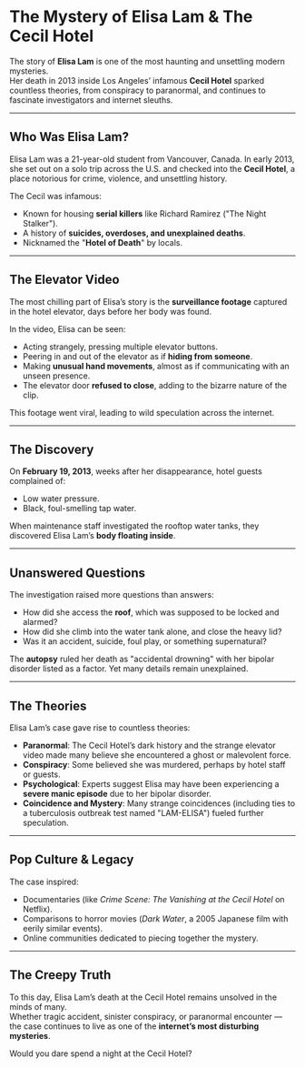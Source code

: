 # The Mystery of Elisa Lam & The Cecil Hotel

The story of **Elisa Lam** is one of the most haunting and unsettling modern mysteries.  
Her death in 2013 inside Los Angeles’ infamous **Cecil Hotel** sparked countless theories, from conspiracy to paranormal, and continues to fascinate investigators and internet sleuths.

---

## Who Was Elisa Lam?
Elisa Lam was a 21-year-old student from Vancouver, Canada. In early 2013, she set out on a solo trip across the U.S. and checked into the **Cecil Hotel**, a place notorious for crime, violence, and unsettling history.

The Cecil was infamous:
- Known for housing **serial killers** like Richard Ramirez ("The Night Stalker").  
- A history of **suicides, overdoses, and unexplained deaths**.  
- Nicknamed the "**Hotel of Death**" by locals.  

---

## The Elevator Video
The most chilling part of Elisa’s story is the **surveillance footage** captured in the hotel elevator, days before her body was found.

In the video, Elisa can be seen:
- Acting strangely, pressing multiple elevator buttons.  
- Peering in and out of the elevator as if **hiding from someone**.  
- Making **unusual hand movements**, almost as if communicating with an unseen presence.  
- The elevator door **refused to close**, adding to the bizarre nature of the clip.  

This footage went viral, leading to wild speculation across the internet.

---

## The Discovery
On **February 19, 2013**, weeks after her disappearance, hotel guests complained of:
- Low water pressure.  
- Black, foul-smelling tap water.  

When maintenance staff investigated the rooftop water tanks, they discovered Elisa Lam’s **body floating inside**.

---

## Unanswered Questions
The investigation raised more questions than answers:
- How did she access the **roof**, which was supposed to be locked and alarmed?  
- How did she climb into the water tank alone, and close the heavy lid?  
- Was it an accident, suicide, foul play, or something supernatural?  

The **autopsy** ruled her death as "accidental drowning" with her bipolar disorder listed as a factor. Yet many details remain unexplained.

---

## The Theories
Elisa Lam’s case gave rise to countless theories:
- **Paranormal**: The Cecil Hotel’s dark history and the strange elevator video made many believe she encountered a ghost or malevolent force.  
- **Conspiracy**: Some believed she was murdered, perhaps by hotel staff or guests.  
- **Psychological**: Experts suggest Elisa may have been experiencing a **severe manic episode** due to her bipolar disorder.  
- **Coincidence and Mystery**: Many strange coincidences (including ties to a tuberculosis outbreak test named "LAM-ELISA") fueled further speculation.  

---

## Pop Culture & Legacy
The case inspired:
- Documentaries (like *Crime Scene: The Vanishing at the Cecil Hotel* on Netflix).  
- Comparisons to horror movies (*Dark Water*, a 2005 Japanese film with eerily similar events).  
- Online communities dedicated to piecing together the mystery.  

---

## The Creepy Truth
To this day, Elisa Lam’s death at the Cecil Hotel remains unsolved in the minds of many.  
Whether tragic accident, sinister conspiracy, or paranormal encounter — the case continues to live as one of the **internet’s most disturbing mysteries**.

Would you dare spend a night at the Cecil Hotel?
